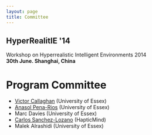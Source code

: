 ```yaml
---
layout: page
title: Committee
---
```


## HyperRealitIE '14

Workshop on Hyperrealistic Intelligent Environments 2014  
**30th June. Shanghai, China**

# Program Committee

- [Victor Callaghan](http://victor.callaghan.info/) (University of Essex)  
- [Anasol Pena-Rios](http://prlosana.com/) (University of Essex)  
- Marc Davies (University of Essex)  
- [Carlos Sanchez-Lozano](http://www.jcsanchezlozano.com/) (HapticMind)  
- Malek Alrashidi (University of Essex)